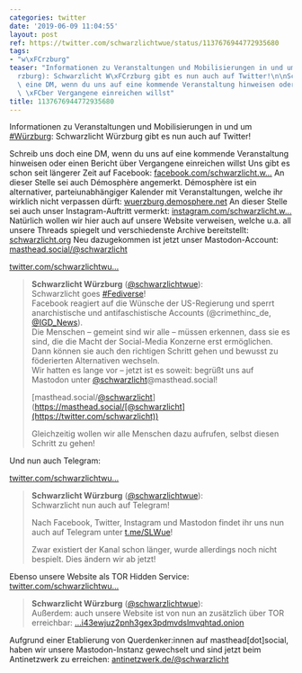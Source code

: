 ```yaml
---
categories: twitter
date: '2019-06-09 11:04:55'
layout: post
ref: https://twitter.com/schwarzlichtwue/status/1137676944772935680
tags:
- "w\xFCrzburg"
teaser: "Informationen zu Veranstaltungen und Mobilisierungen in und um [#W\xFCrzburg](/t/w\xFC\
  rzburg): Schwarzlicht W\xFCrzburg gibt es nun auch auf Twitter!\n\nSchreib uns doch\
  \ eine DM, wenn du uns auf eine kommende Veranstaltung hinweisen oder einen Bericht\
  \ \xFCber Vergangene einreichen willst"
title: 1137676944772935680
---
```

Informationen zu Veranstaltungen und Mobilisierungen in und um [#Würzburg](/t/würzburg): Schwarzlicht Würzburg gibt es nun auch auf Twitter!

Schreib uns doch eine DM, wenn du uns auf eine kommende Veranstaltung hinweisen oder einen Bericht über Vergangene einreichen willst
Uns gibt es schon seit längerer Zeit auf Facebook: [facebook.com/schwarzlicht.w…](https://www.facebook.com/schwarzlicht.wue/)
An dieser Stelle sei auch Démosphère angemerkt. Démosphère ist ein alternativer, parteiunabhängiger Kalender mit Veranstaltungen, welche ihr wirklich nicht verpassen dürft: [wuerzburg.demosphere.net](https://wuerzburg.demosphere.net/)
An dieser Stelle sei auch unser Instagram-Auftritt vermerkt: [instagram.com/schwarzlicht.w…](https://instagram.com/schwarzlicht.wue)
Natürlich wollen wir hier auch auf unsere Website verweisen, welche u.a. all unsere Threads spiegelt und verschiedenste Archive bereitstellt: [schwarzlicht.org](https://schwarzlicht.org)
Neu dazugekommen ist jetzt unser Mastodon-Account: [masthead.social/@schwarzlicht](https://masthead.social/@schwarzlicht)

 [twitter.com/schwarzlichtwu…](https://twitter.com/schwarzlichtwue/status/1296774944517488640?s=19)
> <b>Schwarzlicht Würzburg</b> ([@schwarzlichtwue](https://twitter.com/schwarzlichtwue)):  
>Schwarzlicht goes [#Fediverse](/t/fediverse)!   
>Facebook reagiert auf die Wünsche der US-Regierung und sperrt anarchistische und antifaschistische Accounts (@crimethinc_de, [@IGD_News](https://twitter.com/IGD_News)).  
>Die Menschen – gemeint sind wir alle – müssen erkennen, dass sie es sind, die die Macht der Social-Media Konzerne erst ermöglichen. Dann können sie auch den richtigen Schritt gehen und bewusst zu föderierten Alternativen wechseln.  
>Wir hatten es lange vor – jetzt ist es soweit: begrüßt uns auf Mastodon unter [@schwarzlicht](https://twitter.com/schwarzlicht)@masthead.social!  
>  
>[masthead.social/[@schwarzlicht](https://twitter.com/schwarzlicht)](https://masthead.social/[@schwarzlicht](https://twitter.com/schwarzlicht))  
>  
>  
>  
>Gleichzeitig wollen wir alle Menschen dazu aufrufen, selbst diesen Schritt zu gehen!  


Und nun auch Telegram:

[twitter.com/schwarzlichtwu…](https://twitter.com/schwarzlichtwue/status/1368633974877270017?s=19)
> <b>Schwarzlicht Würzburg</b> ([@schwarzlichtwue](https://twitter.com/schwarzlichtwue)):  
>Schwarzlicht nun auch auf Telegram!  
>  
>  
>  
>Nach Facebook, Twitter, Instagram und Mastodon findet ihr uns nun auch auf Telegram unter [t.me/SLWue](http://t.me/SLWue)!   
>  
>Zwar existiert der Kanal schon länger, wurde allerdings noch nicht bespielt. Dies ändern wir ab jetzt!  


Ebenso unsere Website als TOR Hidden Service: [twitter.com/schwarzlichtwu…](https://twitter.com/schwarzlichtwue/status/1368554202088226819?s=19)
> <b>Schwarzlicht Würzburg</b> ([@schwarzlichtwue](https://twitter.com/schwarzlichtwue)):  
>Außerdem: auch unsere Website ist von nun an zusätzlich über TOR erreichbar: […i43ewjuz2pnh3gex3pdmvdslmvqhtad.onion](http://bdh26dhgojeomvebizfx4hvjei43ewjuz2pnh3gex3pdmvdslmvqhtad.onion/)  


Aufgrund einer Etablierung von Querdenker:innen auf masthead[dot]social, haben wir unsere Mastodon-Instanz gewechselt und sind jetzt beim Antinetzwerk zu erreichen: [antinetzwerk.de/@schwarzlicht](https://antinetzwerk.de/@schwarzlicht)